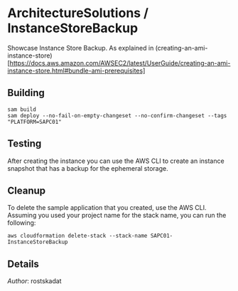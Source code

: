 # ArchitectureSolutions / InstanceStoreBackup

Showcase Instance Store Backup. As explained in (creating-an-ami-instance-store)[https://docs.aws.amazon.com/AWSEC2/latest/UserGuide/creating-an-ami-instance-store.html#bundle-ami-prerequisites]

## Building

```shell
sam build 
sam deploy --no-fail-on-empty-changeset --no-confirm-changeset --tags "PLATFORM=SAPC01" 
``` 

## Testing

After creating the instance you can use the AWS CLI to create an instance snapshot that has a backup for the ephemeral storage.

## Cleanup

To delete the sample application that you created, use the AWS CLI. Assuming you used your project name for the stack name, you can run the following:

```shell
aws cloudformation delete-stack --stack-name SAPC01-InstanceStoreBackup
```

## Details

*Author*: rostskadat
